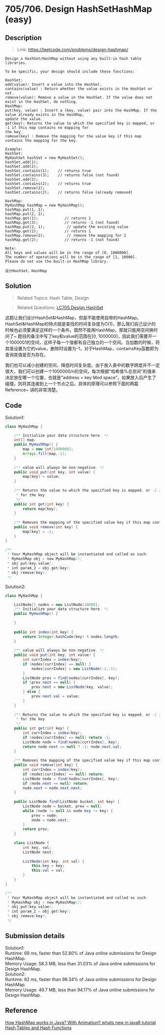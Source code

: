 # 705/706. Design HashSetHashMap (easy)

## Description

> Link: https://leetcode.com/problems/design-hashmap/

```
Design a HashSet/HashMap without using any built-in hash table libraries.

To be specific, your design should include these functions:

HashSet:
add(value): Insert a value into the HashSet. 
contains(value) : Return whether the value exists in the HashSet or not.
remove(value): Remove a value in the HashSet. If the value does not exist in the HashSet, do nothing.
HashMap:
put(key, value) : Insert a (key, value) pair into the HashMap. If the value already exists in the HashMap, 
update the value.
get(key): Returns the value to which the specified key is mapped, or -1 if this map contains no mapping for 
the key.
remove(key) : Remove the mapping for the value key if this map contains the mapping for the key.

Example:
HashSet:
MyHashSet hashSet = new MyHashSet();
hashSet.add(1);         
hashSet.add(2);         
hashSet.contains(1);    // returns true
hashSet.contains(3);    // returns false (not found)
hashSet.add(2);          
hashSet.contains(2);    // returns true
hashSet.remove(2);          
hashSet.contains(2);    // returns false (already removed)

HashMap:
MyHashMap hashMap = new MyHashMap();
hashMap.put(1, 1);          
hashMap.put(2, 2);         
hashMap.get(1);            // returns 1
hashMap.get(3);            // returns -1 (not found)
hashMap.put(2, 1);          // update the existing value
hashMap.get(2);            // returns 1 
hashMap.remove(2);          // remove the mapping for 2
hashMap.get(2);            // returns -1 (not found) 

Note:
All keys and values will be in the range of [0, 1000000].
The number of operations will be in the range of [1, 10000].
Please do not use the built-in HashMap library.

设计HashSet、HashMap

```


## Solution

> Related Topics: Hash Table, Design

> Related Questions: [LC705.](https://leetcode.com/problems/design-hashset/)[Design HashSet]()

这题让我们设计HashSet&HashMap，但是不能使用自带的HashMap。<br>
HashSet&HashMap的特点就是查找的时间复杂度为O(1)，那么我们自己设计的时候也必须要满足这样的一个条件。既然不能用HashMap，那就只能用空间换时间了~ 题目的备注中写了key和value的范围在[0, 1000000]，因此我们需要开一个1000001的空间，这样子每一个值都有自己独立的一个空间。当加数的时候，将其值设置为它的value，删除时设置为-1，对于HashMap，containsKey函数即为查询其值是否为存在。

我们也可以减小创建的空间，降低时间复杂度。由于放入表中的数字跨度并不一定很大，我们可以创建一个1000000/n的空间，每次根据"哈希值%总空间"的值来决定放在哪一个位置，也就是"address = key Mod space"，如果放入后产生了碰撞，则将其连接到上一个节点之后。具体的原理可以参照下面的两篇Reference~ 讲的非常清楚。



## Code
Solution1: 
```java
class MyHashMap {

    /** Initialize your data structure here. */
    int[] map;
    public MyHashMap() {
        map = new int[1000000];
        Arrays.fill(map,-1);
    }
    
    /** value will always be non-negative. */
    public void put(int key, int value) {
        map[key] = value;
    }
    
    /** Returns the value to which the specified key is mapped, or -1 if this map contains no mapping 
     * for the key
     */
    public int get(int key) {
        return map[key];
    }
    
    /** Removes the mapping of the specified value key if this map contains a mapping for the key */
    public void remove(int key) {
        map[key] = -1;
    }
}

/**
 * Your MyHashMap object will be instantiated and called as such:
 * MyHashMap obj = new MyHashMap();
 * obj.put(key,value);
 * int param_2 = obj.get(key);
 * obj.remove(key);
 */
```
Solution2: 
```java
class MyHashMap {

    ListNode[] nodes = new ListNode[10000];
    /** Initialize your data structure here. */
    public MyHashMap() {
        
    }
    
    public int index(int key) {
        return Integer.hashCode(key) % nodes.length;
    }
    
    /** value will always be non-negative. */
    public void put(int key, int value) {
        int currIndex = index(key);
        if (nodes[currIndex] == null) {
            nodes[currIndex] = new ListNode(-1,-1);
        }
        ListNode prev = find(nodes[currIndex], key);
        if (prev.next == null) {
            prev.next = new ListNode(key, value);
        } else {
            prev.next.val = value;
        }
    }
    
    /** Returns the value to which the specified key is mapped, or -1 if this map contains no mapping 
     * for the key
     */
    public int get(int key) {
        int currIndex = index(key);
        if (nodes[currIndex] == null) return -1;
        ListNode node = find(nodes[currIndex], key);
        return node.next == null ? -1: node.next.val;
    }
    
    /** Removes the mapping of the specified value key if this map contains a mapping for the key */
    public void remove(int key) {
        int currIndex = index(key);
        if (nodes[currIndex] == null) return;
        ListNode node = find(nodes[currIndex], key);
        if (node.next == null) return;
        node.next = node.next.next;
    }
    
    public ListNode find(ListNode bucket, int key) {
        ListNode node = bucket, prev = null;
        while (node != null && node.key != key) {
            prev = node;
            node = node.next;
        }
        return prev;
    }
    
    class ListNode {
        int key, val;
        ListNode next;
        
        ListNode(int key, int val) {
            this.key = key;
            this.val = val;
        }
    }
}

/**
 * Your MyHashMap object will be instantiated and called as such:
 * MyHashMap obj = new MyHashMap();
 * obj.put(key,value);
 * int param_2 = obj.get(key);
 * obj.remove(key);
 */
```

## Submission details
Solution1:<br>
Runtime: 69 ms, faster than 52.80% of Java online submissions for Design HashMap.<br>
Memory Usage: 58.3 MB, less than 31.03% of Java online submissions for Design HashMap.<br>
Solution2:<BR>
Runtime: 62 ms, faster than 98.34% of Java online submissions for Design HashMap.<br>
Memory Usage: 49.7 MB, less than 94.17% of Java online submissions for Design HashMap.
  
  
## Reference
[How HashMap works in Java? With Animation!! whats new in java8 tutorial](https://www.youtube.com/watch?v=c3RVW3KGIIE)<br>
[Hash Tables and Hash Functions](https://www.youtube.com/watch?v=KyUTuwz_b7Q)
